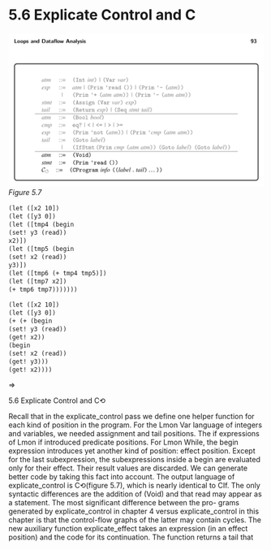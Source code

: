 # 5.6 Explicate Control and C

![Figure 5.7...](images/page_107_vector_cluster_255.png)
*Figure 5.7*

```
(let ([x2 10])
(let ([y3 0])
(let ([tmp4 (begin
(set! y3 (read))
x2)])
(let ([tmp5 (begin
(set! x2 (read))
y3)])
(let ([tmp6 (+ tmp4 tmp5)])
(let ([tmp7 x2])
(+ tmp6 tmp7)))))))
```

```
(let ([x2 10])
(let ([y3 0])
(+ (+ (begin
(set! y3 (read))
(get! x2))
(begin
(set! x2 (read))
(get! y3)))
(get! x2))))
```

⇒

5.6 Explicate Control and C⟲

Recall that in the explicate_control pass we define one helper function for each kind of position in the program. For the Lmon Var language of integers and variables, we needed assignment and tail positions. The if expressions of Lmon if introduced predicate positions. For Lmon While, the begin expression introduces yet another kind of position: effect position. Except for the last subexpression, the subexpressions inside a begin are evaluated only for their effect. Their result values are discarded. We can generate better code by taking this fact into account. The output language of explicate_control is C⟲(figure 5.7), which is nearly identical to CIf. The only syntactic differences are the addition of (Void) and that read may appear as a statement. The most significant difference between the pro- grams generated by explicate_control in chapter 4 versus explicate_control in this chapter is that the control-flow graphs of the latter may contain cycles. The new auxiliary function explicate_effect takes an expression (in an effect position) and the code for its continuation. The function returns a tail that

